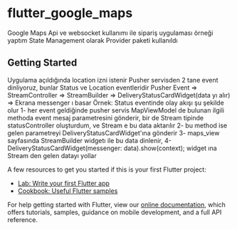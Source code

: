 # flutter_google_maps

Google Maps Api ve websocket kullanımı  ile sipariş uygulaması örneği yaptım
State Management olarak Provider paketi kullanıldı

## Getting Started

Uygulama açıldığında location izni istenir
Pusher servisden 2 tane event dinliyoruz, bunlar Status ve Location eventleridir
Pusher Event => StreamController => StreamBuilder => DeliveryStatusCardWidget(data yı alır) => Ekrana messenger ı basar
Örnek: Status eventinde olay akışı şu şekilde olur
 1- her event geldiğinde pusher servis MapViewModel de bulunan ilgili methoda event mesaj parametresini
gönderir, bir de Stream tipinde statusController oluşturdum, ve Stream e bu data aktarılır
2- bu method ise gelen parametreyi DeliveryStatusCardWidget'ına  gönderir
3- maps_view sayfasında StreamBuilder widgetı ile bu data dinlenir,
4- DeliveryStatusCardWidget(messenger: data).show(context); widget ına Stream den gelen datayı yollar






A few resources to get you started if this is your first Flutter project:

- [Lab: Write your first Flutter app](https://flutter.dev/docs/get-started/codelab)
- [Cookbook: Useful Flutter samples](https://flutter.dev/docs/cookbook)

For help getting started with Flutter, view our
[online documentation](https://flutter.dev/docs), which offers tutorials,
samples, guidance on mobile development, and a full API reference.
